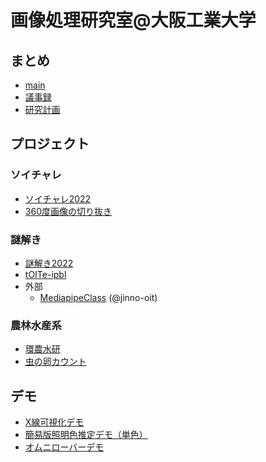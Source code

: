 # 画像処理研究室@大阪工業大学

## まとめ
- [main](https://github.com/iplab-oit/main)
- [議事録](https://github.com/iplab-oit/minutes)
- [研究計画](https://github.com/iplab-oit/Plan-for-Research)

## プロジェクト
### ソイチャレ
- [ソイチャレ2022](https://github.com/iplab-oit/soy-challe-2022)
- [360度画像の切り抜き](https://github.com/iplab-oit/cropImageFrom360cam)
### 謎解き
- [謎解き2022](https://github.com/iplab-oit/prj-mystery-2022)
- [tOITe-ipbl](https://github.com/iplab-oit/tOITe-iplab)
- 外部
  - [MediapipeClass](https://github.com/jinno-oit/mediapipeDemo) (@jinno-oit)
### 農林水産系
- [環農水研](https://github.com/iplab-oit/knsk)
- [虫の卵カウント](https://github.com/iplab-oit/Project_InsectEggs)

## デモ
- [X線可視化デモ](https://github.com/iplab-oit/HighContrastToneMappingDemo)
- [簡易版照明色推定デモ（単色）](https://github.com/iplab-oit/IlluminantColorEstimationDemo)
- [オムニローバーデモ](https://github.com/iplab-oit/OmniRover)




